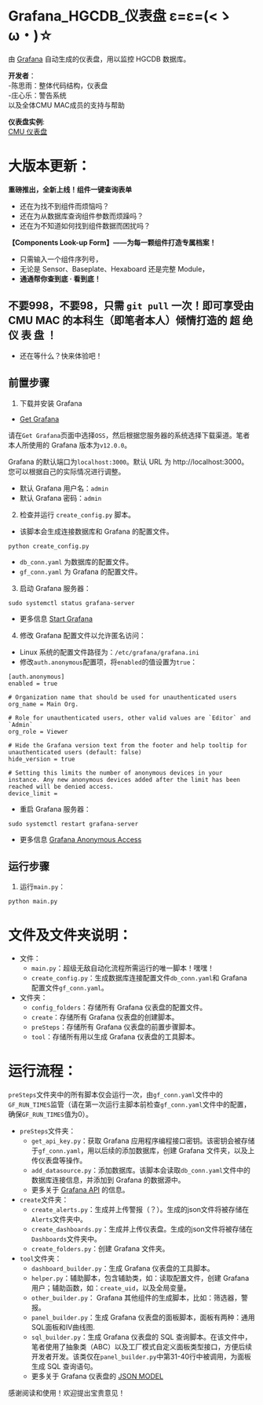 # Grafana_HGCDB_仪表盘 ε=ε=(<ゝω・)☆
由 [Grafana](https://github.com/grafana/grafana?tab=readme-ov-file) 自动生成的仪表盘，用以监控 HGCDB 数据库。

**开发者**：  
-陈思雨：整体代码结构，仪表盘  
-庄心乐：警告系统  
以及全体CMU MAC成员的支持与帮助

**仪表盘实例**:   
[CMU 仪表盘](https://cmuhgcdashboard.phys.cmu.edu:3000/dashboards)

# 大版本更新：
**重磅推出，全新上线！组件一键查询表单**  
- 还在为找不到组件而烦恼吗？
- 还在为从数据库查询组件参数而烦躁吗？
- 还在为不知道如何找到组件数据而困扰吗？

**【Components Look-up Form】——为每一颗组件打造专属档案！**
- 只需输入一个组件序列号，
- 无论是 Sensor、Baseplate、Hexaboard 还是完整 Module，
- **通通帮你查到底 · 看到底！**

## 不要998，不要98，只需 `git pull` 一次！即可享受由 CMU MAC 的本科生（即笔者本人）倾情打造的 超 绝 仪 表 盘 ！

- 还在等什么？快来体验吧！


## 前置步骤
1. 下载并安装 Grafana
- [Get Grafana](https://grafana.com/get)

请在`Get Grafana`页面中选择`OSS`，然后根据您服务器的系统选择下载渠道。笔者本人所使用的 Grafana 版本为`v12.0.0`。

Grafana 的默认端口为`localhost:3000`。默认 URL 为 http://localhost:3000。 您可以根据自己的实际情况进行调整。
- 默认 Grafana 用户名：`admin`
- 默认 Grafana 密码：`admin`

2. 检查并运行 `create_config.py` 脚本。
- 该脚本会生成连接数据库和 Grafana 的配置文件。
```
python create_config.py
```
- `db_conn.yaml` 为数据库的配置文件。
- `gf_conn.yaml` 为 Grafana 的配置文件。

3. 启动 Grafana 服务器：
```
sudo systemctl status grafana-server
```
- 更多信息 [Start Grafana](https://grafana.com/docs/grafana/latest/setup-grafana/start-restart-grafana/)

4. 修改 Grafana 配置文件以允许匿名访问：
- Linux 系统的配置文件路径为：`/etc/grafana/grafana.ini`
- 修改`auth.anonymous`配置项，将`enabled`的值设置为`true`：
```
[auth.anonymous]
enabled = true

# Organization name that should be used for unauthenticated users
org_name = Main Org.

# Role for unauthenticated users, other valid values are `Editor` and `Admin`
org_role = Viewer

# Hide the Grafana version text from the footer and help tooltip for unauthenticated users (default: false)
hide_version = true

# Setting this limits the number of anonymous devices in your instance. Any new anonymous devices added after the limit has been reached will be denied access.
device_limit =
```
- 重启 Grafana 服务器：
```
sudo systemctl restart grafana-server
```
- 更多信息 [Grafana Anonymous Access](https://grafana.com/docs/grafana/latest/setup-grafana/configure-security/configure-authentication/anonymous-auth/)


## 运行步骤
1. 运行`main.py`：
```
python main.py
```


# 文件及文件夹说明：
- 文件：
    - `main.py`：超级无敌自动化流程所需运行的唯一脚本！嘿嘿！
    - `create_config.py`：生成数据库连接配置文件`db_conn.yaml`和 Grafana 配置文件`gf_conn.yaml`。
- 文件夹：
    - `config_folders`：存储所有 Grafana 仪表盘的配置文件。
    - `create`：存储所有 Grafana 仪表盘的创建脚本。
    - `preSteps`：存储所有 Grafana 仪表盘的前置步骤脚本。
    - `tool`：存储所有用以生成 Grafana 仪表盘的工具脚本。


# 运行流程：
`preSteps`文件夹中的所有脚本仅会运行一次，由`gf_conn.yaml`文件中的`GF_RUN_TIMES`监管（请在第一次运行主脚本前检查`gf_conn.yaml`文件中的配置，确保`GF_RUN_TIMES`值为0）。
- `preSteps`文件夹：
    - `get_api_key.py`：获取 Grafana 应用程序编程接口密钥。该密钥会被存储于`gf_conn.yaml`，用以后续的添加数据库，创建 Grafana 文件夹，以及上传仪表盘等操作。
    - `add_datasource.py`：添加数据库。该脚本会读取`db_conn.yaml`文件中的数据库连接信息，并添加到 Grafana 的数据源中。
    - 更多关于 [Grafana API](https://grafana.com/docs/grafana/latest/developers/http_api/) 的信息。
- `create`文件夹：
    - `create_alerts.py`：生成并上传警报（？）。生成的json文件将被存储在`Alerts`文件夹中。
    - `create_dashboards.py`：生成并上传仪表盘。生成的json文件将被存储在`Dashboards`文件夹中。
    - `create_folders.py`：创建 Grafana 文件夹。
- `tool`文件夹：
    - `dashboard_builder.py`：生成 Grafana 仪表盘的工具脚本。
    - `helper.py`：辅助脚本，包含辅助类，如：读取配置文件，创建 Grafana 用户；辅助函数，如：`create_uid`，以及全局变量。
    - `other_builder.py`： Grafana 其他组件的生成脚本，比如：筛选器，警报。
    - `panel_builder.py`：生成 Grafana 仪表盘的面板脚本，面板有两种：通用SQL面板和IV曲线图.
    - `sql_builder.py`：生成 Grafana 仪表盘的 SQL 查询脚本。在该文件中，笔者使用了抽象类（ABC）以及工厂模式自定义面板类型接口，方便后续开发者开发。该类仅在`panel_builder.py`中第31-40行中被调用，为面板生成 SQL 查询语句。
    - 更多关于 Grafana 仪表盘的 [JSON MODEL](https://grafana.com/docs/grafana/latest/dashboards/build-dashboards/view-dashboard-json-model/)
  
感谢阅读和使用！欢迎提出宝贵意见！
